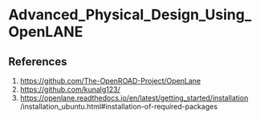 # Advanced_Physical_Design_Using_OpenLANE

## References
1. https://github.com/The-OpenROAD-Project/OpenLane
2. https://github.com/kunalg123/
3. https://openlane.readthedocs.io/en/latest/getting_started/installation /installation_ubuntu.html#installation-of-required-packages
